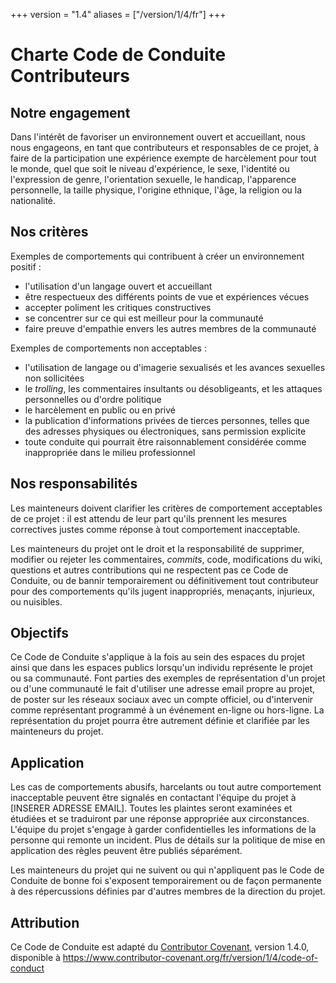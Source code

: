 +++
version = "1.4"
aliases = ["/version/1/4/fr"]
+++

# Charte Code de Conduite Contributeurs

## Notre engagement

Dans l'intérêt de favoriser un environnement ouvert et accueillant, nous nous
engageons, en tant que contributeurs et responsables de ce projet, à faire
de la participation une expérience exempte de harcèlement pour tout le
monde, quel que soit le niveau d'expérience, le sexe, l'identité ou
l'expression de genre, l'orientation sexuelle, le handicap, l'apparence
personnelle, la taille physique, l'origine ethnique, l'âge, la
religion ou la nationalité.

## Nos critères

Exemples de comportements qui contribuent à créer un environnement positif :

* l'utilisation d'un langage ouvert et accueillant
* être respectueux des différents points de vue et expériences vécues
* accepter poliment les critiques constructives
* se concentrer sur ce qui est meilleur pour la communauté
* faire preuve d'empathie envers les autres membres de la communauté

Exemples de comportements non acceptables :

* l'utilisation de langage ou d'imagerie sexualisés et les avances sexuelles
non sollicitées
* le _trolling_, les commentaires insultants ou désobligeants, et les
attaques personnelles ou d'ordre politique
* le harcèlement en public ou en privé
* la publication d'informations privées de tierces personnes, telles que
  des adresses physiques ou électroniques, sans permission explicite
* toute conduite qui pourrait être raisonnablement considérée comme
inappropriée dans le milieu professionnel

## Nos responsabilités

Les mainteneurs doivent clarifier les critères de comportement acceptables
de ce projet : il est attendu de leur part qu'ils prennent les mesures
correctives justes comme réponse à tout comportement inacceptable.

Les mainteneurs du projet ont le droit et la responsabilité de supprimer,
modifier ou rejeter les commentaires, _commits_, code, modifications du wiki,
questions et autres contributions qui ne respectent pas ce Code de Conduite,
ou de bannir temporairement ou définitivement tout contributeur pour des
comportements qu'ils jugent inappropriés, menaçants, injurieux, ou nuisibles.

## Objectifs

Ce Code de Conduite s'applique à la fois au sein des espaces du projet
ainsi que dans les espaces publics lorsqu'un individu représente le projet
ou sa communauté. Font parties des exemples de représentation d'un projet ou 
d'une communauté le fait d'utiliser une adresse email propre au projet, de
poster sur les réseaux sociaux avec un compte officiel, ou d'intervenir comme
représentant programmé à un événement en-ligne ou hors-ligne. La représentation
du projet pourra être autrement définie et clarifiée par les mainteneurs du
projet.

## Application

Les cas de comportements abusifs, harcelants ou tout autre comportement
inacceptable peuvent être signalés en contactant l'équipe du projet à
[INSERER ADRESSE EMAIL]. Toutes les plaintes seront examinées et étudiées
et se traduiront par une réponse appropriée aux
circonstances. L'équipe du projet s'engage à garder confidentielles les
informations de la personne qui remonte un incident. Plus de détails sur
la politique de mise en application des règles peuvent être publiés séparément.

Les mainteneurs du projet qui ne suivent ou qui n'appliquent pas le Code de
Conduite de bonne foi s'exposent temporairement ou de façon permanente à des
répercussions définies par d'autres membres de la direction du projet.

## Attribution

Ce Code de Conduite est adapté du [Contributor Covenant](https://www.contributor-covenant.org),
version 1.4.0, disponible à
<https://www.contributor-covenant.org/fr/version/1/4/code-of-conduct>

